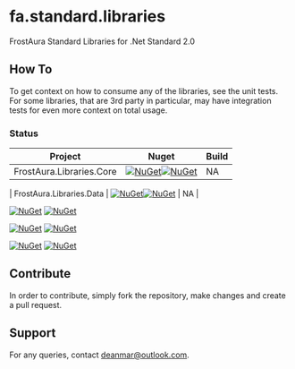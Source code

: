 # fa.standard.libraries
FrostAura Standard Libraries for .Net Standard 2.0

## How To
To get context on how to consume any of the libraries, see the unit tests. For some libraries, that are 3rd party in 
particular, may have integration tests for even more context on total usage.
### Status
| Project | Nuget | Build |
| --- | --- | --- |
| FrostAura.Libraries.Core | [![NuGet](https://img.shields.io/nuget/v/FrostAura.Libraries.Core.svg?style=for-the-badge)](https://www.nuget.org/packages/FrostAura.Libraries.Core/)[![NuGet](https://img.shields.io/nuget/dt/FrostAura.Libraries.Core.svg?style=for-the-badge)](https://www.nuget.org/packages/FrostAura.Libraries.Core/) | NA |

| FrostAura.Libraries.Data | [![NuGet](https://img.shields.io/nuget/v/FrostAura.Libraries.Data.svg?style=for-the-badge)](https://www.nuget.org/packages/FrostAura.Libraries.Data/)[![NuGet](https://img.shields.io/nuget/dt/FrostAura.Libraries.Data.svg?style=for-the-badge)](https://www.nuget.org/packages/FrostAura.Libraries.Data/) | NA |

[![NuGet](https://img.shields.io/nuget/v/FrostAura.Libraries.Http.svg?label=Nuget%20|%20FrostAura.Libraries.Http&style=for-the-badge)](https://www.nuget.org/packages/FrostAura.Libraries.Http/)
[![NuGet](https://img.shields.io/nuget/dt/FrostAura.Libraries.Http.svg?style=for-the-badge)]()

[![NuGet](https://img.shields.io/nuget/v/FrostAura.Libraries.MediaServer.Core.svg?label=Nuget%20|%20FrostAura.Libraries.MediaServer.Core&style=for-the-badge)](https://www.nuget.org/packages/FrostAura.Libraries.MediaServer.Core/)
[![NuGet](https://img.shields.io/nuget/dt/FrostAura.Libraries.MediaServer.Core.svg?style=for-the-badge)]()

[![NuGet](https://img.shields.io/nuget/v/FrostAura.Libraries.MediaServer.Plex.svg?label=Nuget%20|%20FrostAura.Libraries.MediaServer.Plex&style=for-the-badge)](https://www.nuget.org/packages/FrostAura.Libraries.MediaServer.Plex/)
[![NuGet](https://img.shields.io/nuget/dt/FrostAura.Libraries.MediaServer.Plex.svg?style=for-the-badge)]()

## Contribute
In order to contribute, simply fork the repository, make changes and create a pull request.

## Support
For any queries, contact deanmar@outlook.com.
